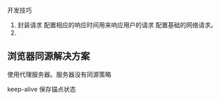 开发技巧
1. 封装请求 
    配置相应的响应时间用来响应用户的请求
    配置基础的网络请求。
2. 




## 浏览器同源解决方案

使用代理服务器。服务器没有同源策略

keep-alive 保存锚点状态


